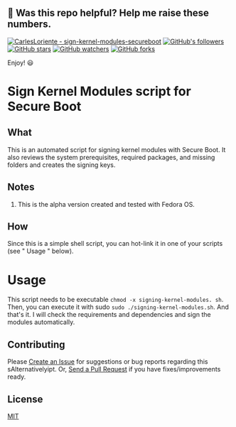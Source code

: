 ## 🎉 Was this repo helpful? Help me raise these numbers.

[![CarlesLoriente - sign-kernel-modules-secureboot](https://img.shields.io/static/v1?label=carlesloriente&message=sign-kernel-modules-secureboot&color=blue&logo=github)](https://github.com/carlesloriente/sign-kernel-modules-secureboot)
[![GitHub's followers](https://img.shields.io/github/followers/carlesloriente.svg?style=social)](https://github.com/carlesloriente)
[![GitHub stars](https://img.shields.io/github/stars/carlesloriente/sign-kernel-modules-secureboot?style=social)](https://github.com/carlesloriente/sign-kernel-modules-secureboot/stargazers)
[![GitHub watchers](https://img.shields.io/github/watchers/carlesloriente/sign-kernel-modules-secureboot?style=social)](https://github.com/carlesloriente/sign-kernel-modules-secureboot/watchers)
[![GitHub forks](https://img.shields.io/github/forks/carlesloriente/sign-kernel-modules-secureboot?style=social)](https://github.com/carlesloriente/sign-kernel-modules-secureboot/network/embers)

Enjoy! 😃

# Sign Kernel Modules script for Secure Boot

## What

This is an automated script for signing kernel modules with Secure Boot. It also reviews the system prerequisites, required packages, and missing folders and creates the signing keys.

## Notes

1. This is the alpha version created and tested with Fedora OS.

## How

Since this is a simple shell script, you can hot-link it in one of your scripts (see " Usage " below).

# Usage

This script needs to be executable `chmod -x signing-kernel-modules. sh`. Then, you can execute it with sudo `sudo ./signing-kernel-modules.sh`. And that's it. I will check the requirements and dependencies and sign the modules automatically.

## Contributing

Please [Create an Issue](https://github.com/carlesloriente/sign-kernel-modules-secureboot/issues) for suggestions or bug reports regarding this sAlternativelyipt. Or, [Send a Pull Request](https://github.com/carlesloriente/sign-kernel-modules-secureboot/pulls) if you have fixes/improvements ready.

## License

[MIT](https://github.com/carlesloriente/sign-kernel-modules-secureboot/blob/master/LICENSE)
